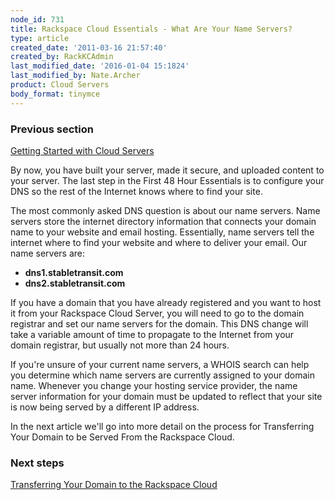 ```yaml
---
node_id: 731
title: Rackspace Cloud Essentials - What Are Your Name Servers?
type: article
created_date: '2011-03-16 21:57:40'
created_by: RackKCAdmin
last_modified_date: '2016-01-04 15:1824'
last_modified_by: Nate.Archer
product: Cloud Servers
body_format: tinymce
---
```


### Previous section

[Getting Started with Cloud
Servers](https://admin.rackspace.com/knowledge_center/article/getting-started-with-cloud-servers-0)

By now, you have built your server, made it secure, and uploaded content
to your server.  The last step in the First 48 Hour Essentials is to
configure your DNS so the rest of the Internet knows where to find your
site.

The most commonly asked DNS question is about our name servers.  Name
servers store the internet directory information that connects your
domain name to your website and email hosting.  Essentially, name
servers tell the internet where to find your website and where to
deliver your email. Our name servers are:

-   **dns1.stabletransit.com**
-   **dns2.stabletransit.com**

If you have a domain that you have already registered and you want to
host it from your Rackspace Cloud Server, you will need to go to the
domain registrar and set our name servers for the domain.  This DNS
change will take a variable amount of time to propagate to the Internet
from your domain registrar, but usually not more than 24 hours.

If you're unsure of your current name servers, a WHOIS search can help
you determine which name servers are currently assigned to your domain
name. Whenever you change your hosting service provider, the name server
information for your domain must be updated to reflect that your site is
now being served by a different IP address.

In the next article we'll go into more detail on the process for
Transferring Your Domain to be Served From the Rackspace Cloud.

 

### Next steps

[Transferring Your Domain to the Rackspace
Cloud](https://admin.rackspace.com/knowledge_center/content/transferring-your-domain-to-Rackspace-Cloud)

